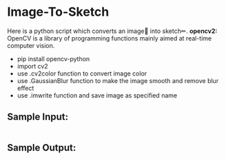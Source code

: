 # Image-To-Sketch
Here is a python script which converts an image📸 into sketch✏.
**opencv2:**
OpenCV is a library of programming functions mainly aimed at real-time computer vision.

- pip install opencv-python
- import cv2
- use .cv2color function to convert image color
- use .GaussianBlur function to make the image smooth and remove blur effect
- use .imwrite function and save image as specified name

## Sample Input:
<p align="center"><img src=""></p>

## Sample Output:
<p align="center"><img src=""></p>

